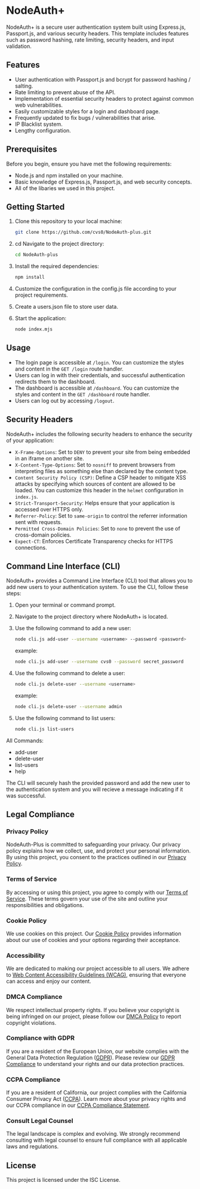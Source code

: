 # NodeAuth+

NodeAuth+ is a secure user authentication system built using Express.js, Passport.js, and various security headers. This template includes features such as password hashing, rate limiting, security headers, and input validation.

## Features

- User authentication with Passport.js and bcrypt for password hashing / salting.
- Rate limiting to prevent abuse of the API.
- Implementation of essential security headers to protect against common web vulnerabilities.
- Easily customizable styles for a login and dashboard page.
- Frequently updated to fix bugs / vulnerabilities that arise.
- IP Blacklist system.
- Lengthy configuration.

## Prerequisites

Before you begin, ensure you have met the following requirements:

- Node.js and npm installed on your machine.
- Basic knowledge of Express.js, Passport.js, and web security concepts.
- All of the libaries we used in this project.

## Getting Started

1. Clone this repository to your local machine:

   ```bash
   git clone https://github.com/cvs0/NodeAuth-plus.git
   ```
2. cd Navigate to the project directory:
    ```bash
    cd NodeAuth-plus
    ```
3. Install the required dependencies:
    ```bash
    npm install
    ```
4. Customize the configuration in the config.js file according to your project requirements.
5. Create a users.json file to store user data.
6. Start the application:
    ```bash
    node index.mjs
    ```

## Usage

* The login page is accessible at `/login`. You can customize the styles and content in the `GET /login` route handler.
* Users can log in with their credentials, and successful authentication redirects them to the dashboard.
* The dashboard is accessible at `/dashboard`. You can customize the styles and content in the `GET /dashboard` route handler.
* Users can log out by accessing `/logout`.

## Security Headers

NodeAuth+ includes the following security headers to enhance the security of your application:

* `X-Frame-Options`: Set to `DENY` to prevent your site from being embedded in an iframe on another site.
* `X-Content-Type-Options`: Set to `nosniff` to prevent browsers from interpreting files as something else than declared by the content type.
* `Content Security Policy (CSP)`: Define a CSP header to mitigate XSS attacks by specifying which sources of content are allowed to be loaded. You can customize this header in the `helmet` configuration in `index.js`.
* `Strict-Transport-Security`: Helps ensure that your application is accessed over HTTPS only.
* `Referrer-Policy`: Set to `same-origin` to control the referrer information sent with requests.
* `Permitted Cross-Domain Policies`: Set to `none` to prevent the use of cross-domain policies.
* `Expect-CT`: Enforces Certificate Transparency checks for HTTPS connections.

## Command Line Interface (CLI)

NodeAuth+ provides a Command Line Interface (CLI) tool that allows you to add new users to your authentication system. To use the CLI, follow these steps:

1. Open your terminal or command prompt.

2. Navigate to the project directory where NodeAuth+ is located.

3. Use the following command to add a new user:
    ```bash
   node cli.js add-user --username <username> --password <password>
   ```

   example:
   ```bash
   node cli.js add-user --username cvs0 --password secret_password
   ```

4. Use the following command to delete a user:
    ```bash
    node cli.js delete-user --username <username>
    ```

    example:
    ```bash
    node cli.js delete-user --username admin
    ```

5. Use the following command to list users:
    ```bash
    node cli.js list-users
    ```

All Commands:
* add-user
* delete-user
* list-users
* help


The CLI will securely hash the provided password and add the new user to the authentication system and you will recieve a message indicating if it was successful.

## Legal Compliance

### Privacy Policy

NodeAuth-Plus is committed to safeguarding your privacy. Our privacy policy explains how we collect, use, and protect your personal information. By using this project, you consent to the practices outlined in our [Privacy Policy](/privacy-policy).

### Terms of Service

By accessing or using this project, you agree to comply with our [Terms of Service](/terms-of-service). These terms govern your use of the site and outline your responsibilities and obligations.

### Cookie Policy

We use cookies on this project. Our [Cookie Policy](/cookie-policy) provides information about our use of cookies and your options regarding their acceptance.

### Accessibility

We are dedicated to making our project accessible to all users. We adhere to [Web Content Accessibility Guidelines (WCAG)](https://www.w3.org/WAI/standards-guidelines/wcag/), ensuring that everyone can access and enjoy our content.

### DMCA Compliance

We respect intellectual property rights. If you believe your copyright is being infringed on our project, please follow our [DMCA Policy](/dmca-policy) to report copyright violations.

### Compliance with GDPR

If you are a resident of the European Union, our website complies with the General Data Protection Regulation ([GDPR](https://gdpr-info.eu/)). Please review our [GDPR Compliance](/gdpr-compliance) to understand your rights and our data protection practices.

### CCPA Compliance

If you are a resident of California, our project complies with the California Consumer Privacy Act ([CCPA](https://oag.ca.gov/privacy/ccpa)). Learn more about your privacy rights and our CCPA compliance in our [CCPA Compliance Statement](/ccpa-compliance).

### Consult Legal Counsel

The legal landscape is complex and evolving. We strongly recommend consulting with legal counsel to ensure full compliance with all applicable laws and regulations.

## License

This project is licensed under the ISC License.